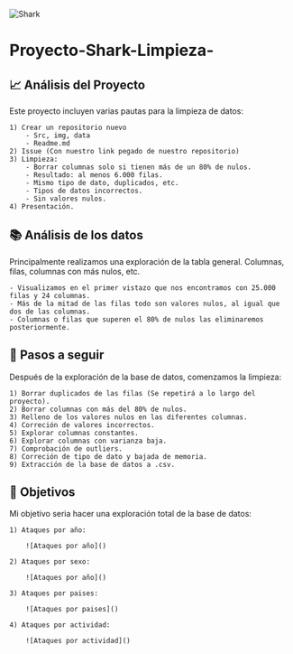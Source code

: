 ![Shark](https://img.freepik.com/vector-premium/gracioso-tiburon-riendo-ilustracion-vectorial-tiburon-antropomorfico-que-rie-vestido-traje-deportivo-sentado-cuclillas-contra-siluetas-edificios-caracter-animal-cuerpo-humano-peludo_517622-387.jpg?w=2000)

# Proyecto-Shark-Limpieza-

## 📈 Análisis del Proyecto

Este proyecto incluyen varias pautas para la limpieza de datos:

    1) Crear un repositorio nuevo
        - Src, img, data
        - Readme.md
    2) Issue (Con nuestro link pegado de nuestro repositorio)
    3) Limpieza:
        - Borrar columnas solo si tienen más de un 80% de nulos.
        - Resultado: al menos 6.000 filas.
        - Mismo tipo de dato, duplicados, etc.
        - Tipos de datos incorrectos.
        - Sin valores nulos.
    4) Presentación.

## 📚 Análisis de los datos

Principalmente realizamos una exploración de la tabla general. Columnas, filas, columnas con más nulos, etc.

    - Visualizamos en el primer vistazo que nos encontramos con 25.000 filas y 24 columnas.
    - Más de la mitad de las filas todo son valores nulos, al igual que dos de las columnas.
    - Columnas o filas que superen el 80% de nulos las eliminaremos posteriormente.

## 🚶 Pasos a seguir

Después de la exploración de la base de datos, comenzamos la limpieza:

    1) Borrar duplicados de las filas (Se repetirá a lo largo del proyecto).
    2) Borrar columnas con más del 80% de nulos.
    3) Relleno de los valores nulos en las diferentes columnas.
    4) Correción de valores incorrectos.
    5) Explorar columnas constantes.
    6) Explorar columnas con varianza baja.
    7) Comprobación de outliers.
    8) Correción de tipo de dato y bajada de memoria.
    9) Extracción de la base de datos a .csv.

## 🎯 Objetivos

Mi objetivo seria hacer una exploración total de la base de datos:

    1) Ataques por año:

        ![Ataques por año]()

    2) Ataques por sexo:

        ![Ataques por año]()

    3) Ataques por paises:

        ![Ataques por paises]()

    4) Ataques por actividad:

        ![Ataques por actividad]()
        